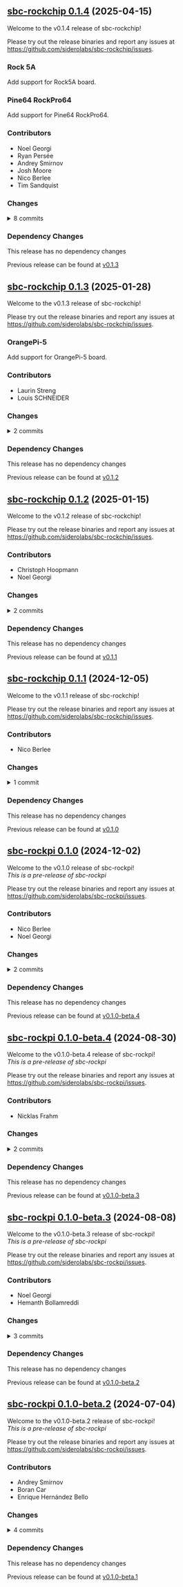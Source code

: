 ## [sbc-rockchip 0.1.4](https://github.com/siderolabs/sbc-rockchip/releases/tag/v0.1.4) (2025-04-15)

Welcome to the v0.1.4 release of sbc-rockchip!



Please try out the release binaries and report any issues at
https://github.com/siderolabs/sbc-rockchip/issues.

### Rock 5A

Add support for Rock5A board.


### Pine64 RockPro64

Add support for Pine64 RockPro64.


### Contributors

* Noel Georgi
* Ryan Persée
* Andrey Smirnov
* Josh Moore
* Nico Berlee
* Tim Sandquist

### Changes
<details><summary>8 commits</summary>
<p>

* [`71d7c96`](https://github.com/siderolabs/sbc-rockchip/commit/71d7c96fc69b2f37e3c28afb839e30a94f6b5e31) chore: bump deps
* [`99315fd`](https://github.com/siderolabs/sbc-rockchip/commit/99315fdf237fc17e0be0c36ac7c5d5391733c935) feat: add Orange Pi 5 Plus support
* [`8d0d4ea`](https://github.com/siderolabs/sbc-rockchip/commit/8d0d4eac1ab4fda864da25bef555185c1f4d4e62) chore: remove redundant var declaration
* [`61ef7b3`](https://github.com/siderolabs/sbc-rockchip/commit/61ef7b3d1857338e7290992cd41214e9f19b1e41) feat: initial support of Rockpro64
* [`66e5c97`](https://github.com/siderolabs/sbc-rockchip/commit/66e5c9732f3e8b2c6b7e58a6cbfb4c6d52e0bad3) feat: use tools as base
* [`52b85f9`](https://github.com/siderolabs/sbc-rockchip/commit/52b85f9b957f5e08838c3d6981ddb48673c86068) chore: unify buildkits
* [`2ab761a`](https://github.com/siderolabs/sbc-rockchip/commit/2ab761aa1062ec89f05cbd9a7b987666c53ced86) chore: update the kernel for correct tsadc thermal shutdown in RK1
* [`327266f`](https://github.com/siderolabs/sbc-rockchip/commit/327266f5cc6f98d4537db2c865fcb51ca8c5fbdb) feat: add ROCK 5A support
</p>
</details>

### Dependency Changes

This release has no dependency changes

Previous release can be found at [v0.1.3](https://github.com/siderolabs/sbc-rockchip/releases/tag/v0.1.3)

## [sbc-rockchip 0.1.3](https://github.com/siderolabs/sbc-rockchip/releases/tag/v0.1.3) (2025-01-28)

Welcome to the v0.1.3 release of sbc-rockchip!



Please try out the release binaries and report any issues at
https://github.com/siderolabs/sbc-rockchip/issues.

### OrangePi-5

Add support for OrangePi-5 board.


### Contributors

* Laurin Streng
* Louis SCHNEIDER

### Changes
<details><summary>2 commits</summary>
<p>

* [`fe16967`](https://github.com/siderolabs/sbc-rockchip/commit/fe16967de82f1858b5d660353044c45f3f00fcc9) feat: support skipping u-boot install
* [`1b80f16`](https://github.com/siderolabs/sbc-rockchip/commit/1b80f16e00673aebd03fa8a6a20ce17954add123) feat: add orangepi-5
</p>
</details>

### Dependency Changes

This release has no dependency changes

Previous release can be found at [v0.1.2](https://github.com/siderolabs/sbc-rockchip/releases/tag/v0.1.2)

## [sbc-rockchip 0.1.2](https://github.com/siderolabs/sbc-rockchip/releases/tag/v0.1.2) (2025-01-15)

Welcome to the v0.1.2 release of sbc-rockchip!



Please try out the release binaries and report any issues at
https://github.com/siderolabs/sbc-rockchip/issues.

### Contributors

* Christoph Hoopmann
* Noel Georgi

### Changes
<details><summary>2 commits</summary>
<p>

* [`26309f7`](https://github.com/siderolabs/sbc-rockchip/commit/26309f7d0adaddcb353f235bc35df71a4cb51d61) feat: add ROCK 5B support
* [`ce0161f`](https://github.com/siderolabs/sbc-rockchip/commit/ce0161f4b8978b6556ae12ca8e42e1498f6e89dc) chore: rekres to simplify `.kres.yaml` defaults
</p>
</details>

### Dependency Changes

This release has no dependency changes

Previous release can be found at [v0.1.1](https://github.com/siderolabs/sbc-rockchip/releases/tag/v0.1.1)


## [sbc-rockchip 0.1.1](https://github.com/siderolabs/sbc-rockchip/releases/tag/v0.1.1) (2024-12-05)

Welcome to the v0.1.1 release of sbc-rockchip!



Please try out the release binaries and report any issues at
https://github.com/siderolabs/sbc-rockchip/issues.

### Contributors

* Nico Berlee

### Changes
<details><summary>1 commit</summary>
<p>

* [`ad37108`](https://github.com/siderolabs/sbc-rockchip/commit/ad371084201c0609d34b95c78b5f46f72cb2a9b7) fix: skip loading /dtb when booting from eMMC
</p>
</details>

### Dependency Changes

This release has no dependency changes

Previous release can be found at [v0.1.0](https://github.com/siderolabs/sbc-rockchip/releases/tag/v0.1.0)


## [sbc-rockpi 0.1.0](https://github.com/siderolabs/sbc-rockpi/releases/tag/v0.1.0) (2024-12-02)

Welcome to the v0.1.0 release of sbc-rockpi!  
*This is a pre-release of sbc-rockpi*



Please try out the release binaries and report any issues at
https://github.com/siderolabs/sbc-rockpi/issues.

### Contributors

* Nico Berlee
* Noel Georgi

### Changes
<details><summary>2 commits</summary>
<p>

* [`2909d0b`](https://github.com/siderolabs/sbc-rockpi/commit/2909d0be47b7254a884353aededf448bb22a5e87) chore: bump deps
* [`2087643`](https://github.com/siderolabs/sbc-rockpi/commit/2087643aab2b9b4cc036d7c7af0efb31ce0a4419) feat: add Turing RK1 support
</p>
</details>

### Dependency Changes

This release has no dependency changes

Previous release can be found at [v0.1.0-beta.4](https://github.com/siderolabs/sbc-rockpi/releases/tag/v0.1.0-beta.4)

## [sbc-rockpi 0.1.0-beta.4](https://github.com/siderolabs/sbc-rockpi/releases/tag/v0.1.0-beta.4) (2024-08-30)

Welcome to the v0.1.0-beta.4 release of sbc-rockpi!  
*This is a pre-release of sbc-rockpi*



Please try out the release binaries and report any issues at
https://github.com/siderolabs/sbc-rockpi/issues.

### Contributors

* Nicklas Frahm

### Changes
<details><summary>2 commits</summary>
<p>

* [`ec73b76`](https://github.com/siderolabs/sbc-rockpi/commit/ec73b76d530432e4b8bd7d1361739eda1b7ca31f) feat(nanopi-r5s): add overlay for `nanopi-r5s`
* [`ac199cf`](https://github.com/siderolabs/sbc-rockpi/commit/ac199cf19aff8538680f315c81d303e097c21574) fix(nanopi-r4s): fix u-boot path in installer
</p>
</details>

### Dependency Changes

This release has no dependency changes

Previous release can be found at [v0.1.0-beta.3](https://github.com/siderolabs/sbc-rockpi/releases/tag/v0.1.0-beta.3)

## [sbc-rockpi 0.1.0-beta.3](https://github.com/siderolabs/sbc-rockpi/releases/tag/v0.1.0-beta.3) (2024-08-08)

Welcome to the v0.1.0-beta.3 release of sbc-rockpi!  
*This is a pre-release of sbc-rockpi*



Please try out the release binaries and report any issues at
https://github.com/siderolabs/sbc-rockpi/issues.

### Contributors

* Noel Georgi
* Hemanth Bollamreddi

### Changes
<details><summary>3 commits</summary>
<p>

* [`4f15e8d`](https://github.com/siderolabs/sbc-rockpi/commit/4f15e8d4ad2b2b523d296c403651f3c3e37ac231) chore: rekres
* [`7cd9b38`](https://github.com/siderolabs/sbc-rockpi/commit/7cd9b38222933631c66597f6ce7ce26406bd9010) chore: rekres and bump deps
* [`1eef47f`](https://github.com/siderolabs/sbc-rockpi/commit/1eef47f8fe45cf0cbf211f6fa477cc1196b04577) feat: add support for helios64
</p>
</details>

### Dependency Changes

This release has no dependency changes

Previous release can be found at [v0.1.0-beta.2](https://github.com/siderolabs/sbc-rockpi/releases/tag/v0.1.0-beta.2)

## [sbc-rockpi 0.1.0-beta.2](https://github.com/siderolabs/sbc-rockpi/releases/tag/v0.1.0-beta.2) (2024-07-04)

Welcome to the v0.1.0-beta.2 release of sbc-rockpi!  
*This is a pre-release of sbc-rockpi*



Please try out the release binaries and report any issues at
https://github.com/siderolabs/sbc-rockpi/issues.

### Contributors

* Andrey Smirnov
* Boran Car
* Enrique Hernández Bello

### Changes
<details><summary>4 commits</summary>
<p>

* [`3f1f619`](https://github.com/siderolabs/sbc-rockpi/commit/3f1f6192427ae5c89fa55bd5ace87e9b9b7094e1) release(v0.1.0-beta.2): prepare release
* [`7984bef`](https://github.com/siderolabs/sbc-rockpi/commit/7984befbd0706fd8aacf87745813c51991b86c1c) feat: update dependencies
* [`8b17bba`](https://github.com/siderolabs/sbc-rockpi/commit/8b17bba511d056303e485ab40da51db8a42f02a8) feat: add rock-4se
* [`bcd5ceb`](https://github.com/siderolabs/sbc-rockpi/commit/bcd5ceba8884821660f42283dd99aa1598a7f82f) fix: update u-boot to 2024.07-rc4
</p>
</details>

### Dependency Changes

This release has no dependency changes

Previous release can be found at [v0.1.0-beta.1](https://github.com/siderolabs/sbc-rockpi/releases/tag/v0.1.0-beta.1)

